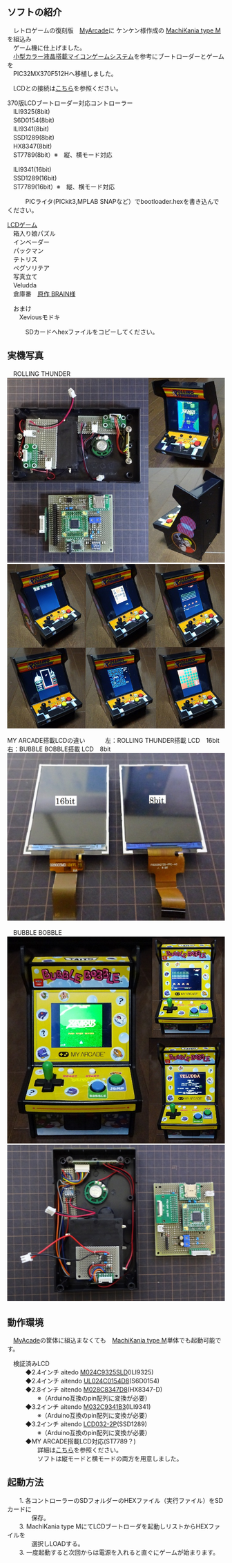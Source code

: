 ## ソフトの紹介  
　レトロゲームの復刻版　[MyArcade](https://www.myarcadegaming.com/)に  ケンケン様作成の [MachiKania type M](http://www.ze.em-net.ne.jp/~kenken/machikania/typem.html)を組込み  
 　ゲーム機に仕上げました。  
　[小型カラー液晶搭載マイコンゲームシステム](http://www.ze.em-net.ne.jp/~kenken/lcdgame/index.html)を参考にブートローダーとゲームを  
　PIC32MX370F512Hへ移植しました。  

　LCDとの接続は[こちら](https://github.com/dozan5/MachiKania_M_Xevious_lcd)を参照ください。  
 
370版LCDブートローダー対応コントローラー  
　ILI9325(8bit)  
　S6D0154(8bit)  
　ILI9341(8bit)  
　SSD1289(8bit)  
　HX8347(8bit)  
　ST7789(8bit）※　縦、横モード対応   

　ILI9341(16bit)  
　SSD1289(16bit)  
　ST7789(16bit）※　縦、横モード対応  

　　　PICライタ(PICkit3,MPLAB SNAPなど）でbootloader.hexを書き込んでください。  

[LCDゲーム](http://www.ze.em-net.ne.jp/~kenken/lcdgame/index.html)  
　箱入り娘パズル  
　インベーダー  
　パックマン  
　テトリス  
　ペグソリテア  
　写真立て  
　Veludda  
　倉庫番　[原作 BRAIN様](http://braincell.synapse-blog.jp/cell/)  

　おまけ  
　　Xeviousモドキ  
 
 　　　SDカードへhexファイルをコピーしてください。  

## 実機写真   
　ROLLING THUNDER  
![](My1.jpg)  
![](My2.jpg)  

MY ARCADE搭載LCDの違い　　
　左：ROLLING THUNDER搭載 LCD　16bit　右：BUBBLE BOBBLE搭載 LCD　8bit  
![](My3.jpg)  

　BUBBLE BOBBLE  
![](My4.jpg)  
![](My5.jpg)  

## 動作環境  
　[MyAcade](https://www.myarcadegaming.com/)の筐体に組込まなくても　[MachiKania type M](http://www.ze.em-net.ne.jp/~kenken/machikania/typem.html)単体でも起動可能です。  
 
　検証済みLCD  
　　　◆2.4インチ aitedo [M024C9325SLD](https://www.aitendo.com/product/15381 )(ILI9325)  
　　　◆2.4インチ aitendo [UL024C0154D8](https://www.aitendo.com/product/16104)(S6D0154)  
　　　◆2.8インチ aitendo [M028C8347D8](https://www.aitendo.com/product/10942)(HX8347-D)  
　　　　　※（Arduino互換のpin配列に変換が必要）  
　　　◆3.2インチ aitendo [M032C9341B3](https://www.aitendo.com/product/11138)(ILI9341)  
　　　　　※（Arduino互換のpin配列に変換が必要）  
　　　◆3.2インチ aitendo [LCD032-2P](https://www.aitendo.com/product/13748)(SSD1289)  
　　　　　※（Arduino互換のpin配列に変換が必要）  
　　　◆MY ARCADE搭載LCD対応(ST7789？)  
　　　　　詳細は[こちら](https://github.com/dozan5/MachiKania_M_Xevious_lcd)を参照ください。  
　　　　　ソフトは縦モードと横モードの両方を用意しました。  

## 起動方法
　　1. 各コントローラーのSDフォルダーのHEXファイル（実行ファイル）をSDカードに  
　　　　保存。  
　　3. MachiKania type MにてLCDブートローダを起動しリストからHEXファイルを  
　　　　選択しLOADする。  
　　3. 一度起動すると次回からは電源を入れると直ぐにゲームが始まります。 
